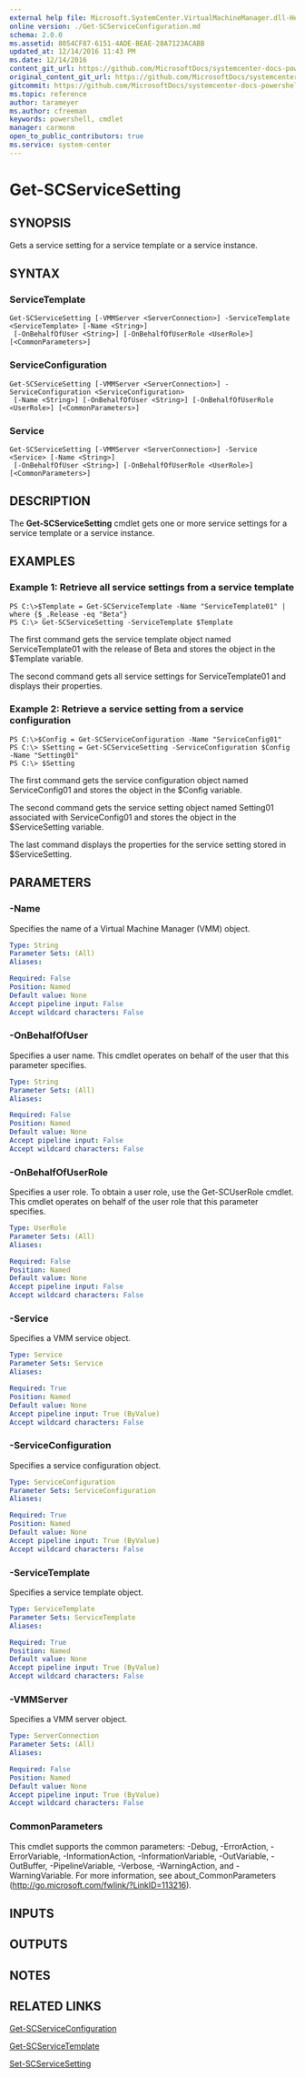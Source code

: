 ```yaml
---
external help file: Microsoft.SystemCenter.VirtualMachineManager.dll-Help.xml
online version: ./Get-SCServiceConfiguration.md
schema: 2.0.0
ms.assetid: 8054CF87-6151-4ADE-BEAE-28A7123ACABB
updated_at: 12/14/2016 11:43 PM
ms.date: 12/14/2016
content_git_url: https://github.com/MicrosoftDocs/systemcenter-docs-powershell/blob/master/systemcenter-cmdlets/SystemCenter2016/VirtualMachineManager/v1.0/Get-SCServiceSetting.md
original_content_git_url: https://github.com/MicrosoftDocs/systemcenter-docs-powershell/blob/master/systemcenter-cmdlets/SystemCenter2016/VirtualMachineManager/v1.0/Get-SCServiceSetting.md
gitcommit: https://github.com/MicrosoftDocs/systemcenter-docs-powershell/blob/96cd9bd2780eb6b78c540fa00d3b8a4313e3ed40/systemcenter-cmdlets/SystemCenter2016/VirtualMachineManager/v1.0/Get-SCServiceSetting.md
ms.topic: reference
author: tarameyer
ms.author: cfreeman
keywords: powershell, cmdlet
manager: carmonm
open_to_public_contributors: true
ms.service: system-center
---
```


# Get-SCServiceSetting

## SYNOPSIS
Gets a service setting for a service template or a service instance.

## SYNTAX

### ServiceTemplate
```
Get-SCServiceSetting [-VMMServer <ServerConnection>] -ServiceTemplate <ServiceTemplate> [-Name <String>]
 [-OnBehalfOfUser <String>] [-OnBehalfOfUserRole <UserRole>] [<CommonParameters>]
```

### ServiceConfiguration
```
Get-SCServiceSetting [-VMMServer <ServerConnection>] -ServiceConfiguration <ServiceConfiguration>
 [-Name <String>] [-OnBehalfOfUser <String>] [-OnBehalfOfUserRole <UserRole>] [<CommonParameters>]
```

### Service
```
Get-SCServiceSetting [-VMMServer <ServerConnection>] -Service <Service> [-Name <String>]
 [-OnBehalfOfUser <String>] [-OnBehalfOfUserRole <UserRole>] [<CommonParameters>]
```

## DESCRIPTION
The **Get-SCServiceSetting** cmdlet gets one or more service settings for a service template or a service instance.

## EXAMPLES

### Example 1: Retrieve all service settings from a service template
```
PS C:\>$Template = Get-SCServiceTemplate -Name "ServiceTemplate01" | where {$_.Release -eq "Beta"}
PS C:\> Get-SCServiceSetting -ServiceTemplate $Template
```

The first command gets the service template object named ServiceTemplate01 with the release of Beta and stores the object in the $Template variable.

The second command gets all service settings for ServiceTemplate01 and displays their properties.

### Example 2: Retrieve a service setting from a service configuration
```
PS C:\>$Config = Get-SCServiceConfiguration -Name "ServiceConfig01"
PS C:\> $Setting = Get-SCServiceSetting -ServiceConfiguration $Config -Name "Setting01"
PS C:\> $Setting
```

The first command gets the service configuration object named ServiceConfig01 and stores the object in the $Config variable.

The second command gets the service setting object named Setting01 associated with ServiceConfig01 and stores the object in the $ServiceSetting variable.

The last command displays the properties for the service setting stored in $ServiceSetting.

## PARAMETERS

### -Name
Specifies the name of a Virtual Machine Manager (VMM) object.

```yaml
Type: String
Parameter Sets: (All)
Aliases: 

Required: False
Position: Named
Default value: None
Accept pipeline input: False
Accept wildcard characters: False
```

### -OnBehalfOfUser
Specifies a user name.
This cmdlet operates on behalf of the user that this parameter specifies.

```yaml
Type: String
Parameter Sets: (All)
Aliases: 

Required: False
Position: Named
Default value: None
Accept pipeline input: False
Accept wildcard characters: False
```

### -OnBehalfOfUserRole
Specifies a user role.
To obtain a user role, use the Get-SCUserRole cmdlet.
This cmdlet operates on behalf of the user role that this parameter specifies.

```yaml
Type: UserRole
Parameter Sets: (All)
Aliases: 

Required: False
Position: Named
Default value: None
Accept pipeline input: False
Accept wildcard characters: False
```

### -Service
Specifies a VMM service object.

```yaml
Type: Service
Parameter Sets: Service
Aliases: 

Required: True
Position: Named
Default value: None
Accept pipeline input: True (ByValue)
Accept wildcard characters: False
```

### -ServiceConfiguration
Specifies a service configuration object.

```yaml
Type: ServiceConfiguration
Parameter Sets: ServiceConfiguration
Aliases: 

Required: True
Position: Named
Default value: None
Accept pipeline input: True (ByValue)
Accept wildcard characters: False
```

### -ServiceTemplate
Specifies a service template object.

```yaml
Type: ServiceTemplate
Parameter Sets: ServiceTemplate
Aliases: 

Required: True
Position: Named
Default value: None
Accept pipeline input: True (ByValue)
Accept wildcard characters: False
```

### -VMMServer
Specifies a VMM server object.

```yaml
Type: ServerConnection
Parameter Sets: (All)
Aliases: 

Required: False
Position: Named
Default value: None
Accept pipeline input: True (ByValue)
Accept wildcard characters: False
```

### CommonParameters
This cmdlet supports the common parameters: -Debug, -ErrorAction, -ErrorVariable, -InformationAction, -InformationVariable, -OutVariable, -OutBuffer, -PipelineVariable, -Verbose, -WarningAction, and -WarningVariable. For more information, see about_CommonParameters (http://go.microsoft.com/fwlink/?LinkID=113216).

## INPUTS

## OUTPUTS

## NOTES

## RELATED LINKS

[Get-SCServiceConfiguration](xref:SystemCenter2016/VirtualMachineManager/v1.0/Get-SCServiceConfiguration.md)

[Get-SCServiceTemplate](xref:SystemCenter2016/VirtualMachineManager/v1.0/Get-SCServiceTemplate.md)

[Set-SCServiceSetting](xref:SystemCenter2016/VirtualMachineManager/v1.0/Set-SCServiceSetting.md)

